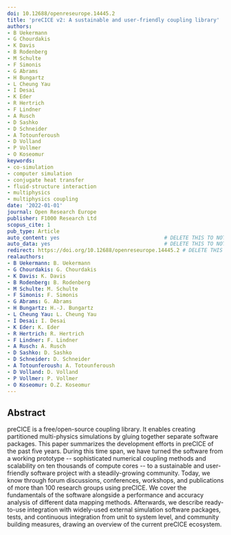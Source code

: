 ```yaml
---
doi: 10.12688/openreseurope.14445.2
title: 'preCICE v2: A sustainable and user-friendly coupling library'
authors:
- B Uekermann
- G Chourdakis
- K Davis
- B Rodenberg
- M Schulte
- F Simonis
- G Abrams
- H Bungartz
- L Cheung Yau
- I Desai
- K Eder
- R Hertrich
- F Lindner
- A Rusch
- D Sashko
- D Schneider
- A Totounferoush
- D Volland
- P Vollmer
- O Koseomur
keywords:
- co-simulation
- computer simulation
- conjugate heat transfer
- fluid-structure interaction
- multiphysics
- multiphysics coupling
date: '2022-01-01'
journal: Open Research Europe
publisher: F1000 Research Ltd
scopus_cite: 1
pub_type: Article
auto_content: yes                                  # DELETE THIS TO NOT AUTO GENERATE CONTENT
auto_data: yes                                     # DELETE THIS TO NOT AUTO GENERATE METADATA
redirect: https://doi.org/10.12688/openreseurope.14445.2 # DELETE THIS TO NOT REDIRECT
realauthors:
- B Uekermann: B. Uekermann
- G Chourdakis: G. Chourdakis
- K Davis: K. Davis
- B Rodenberg: B. Rodenberg
- M Schulte: M. Schulte
- F Simonis: F. Simonis
- G Abrams: G. Abrams
- H Bungartz: H.-J. Bungartz
- L Cheung Yau: L. Cheung Yau
- I Desai: I. Desai
- K Eder: K. Eder
- R Hertrich: R. Hertrich
- F Lindner: F. Lindner
- A Rusch: A. Rusch
- D Sashko: D. Sashko
- D Schneider: D. Schneider
- A Totounferoush: A. Totounferoush
- D Volland: D. Volland
- P Vollmer: P. Vollmer
- O Koseomur: O.Z. Koseomur
---
```



## Abstract
preCICE is a free/open-source coupling library. It enables creating partitioned multi-physics simulations by gluing together separate software packages. This paper summarizes the development efforts in preCICE of the past five years. During this time span, we have turned the software from a working prototype -- sophisticated numerical coupling methods and scalability on ten thousands of compute cores -- to a sustainable and user-friendly software project with a steadily-growing community. Today, we know through forum discussions, conferences, workshops, and publications of more than 100 research groups using preCICE. We cover the fundamentals of the software alongside a performance and accuracy analysis of different data mapping methods. Afterwards, we describe ready-to-use integration with widely-used external simulation software packages, tests, and continuous integration from unit to system level, and community building measures, drawing an overview of the current preCICE ecosystem.
